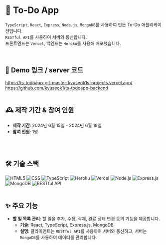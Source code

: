# 📝 To-Do App

`TypeScript`, `React`, `Express`, `Node.js`, `MongoDB`를 사용하여 만든 To-Do 애플리케이션입니다.  
`RESTful API`를 사용하여 서버와 통신합니다. <br>
프론트엔드는 `Vercel`, 백엔드는 `Heroku`를 사용해 배포했습니다.

<br>

## 🚀 Demo 링크 / server 코드
https://ts-todoapp-git-master-kyuseok1s-projects.vercel.app/
https://github.com/kyuseok1/ts-todoapp-backend
<br>
<br>

## 🕰️ 제작 기간 & 참여 인원
- **제작 기간**: 2024년 6월 15일 - 2024년 6월 18일
- **참여 인원**: 1명

<br>
<br>

## 🛠️ 기술 스택

![HTML5](https://img.shields.io/badge/HTML5-E34F26?style=for-the-badge&logo=html5&logoColor=white)
![CSS](https://img.shields.io/badge/CSS-1572B6?style=for-the-badge&logo=css3&logoColor=white)
![TypeScript](https://img.shields.io/badge/TypeScript-3178C6?style=for-the-badge&logo=typescript&logoColor=white)
![Heroku](https://img.shields.io/badge/Heroku-430098?style=for-the-badge&logo=heroku&logoColor=white)
![Vercel](https://img.shields.io/badge/Vercel-000000?style=for-the-badge&logo=vercel&logoColor=white)
![Node.js](https://img.shields.io/badge/node.js-339933?style=for-the-badge&logo=Node.js&logoColor=white)
![Express.js](https://img.shields.io/badge/express.js-000000?style=for-the-badge&logo=express&logoColor=white)
![MongoDB](https://img.shields.io/badge/MongoDB-47A248?style=for-the-badge&logo=mongodb&logoColor=white)
![RESTful API](https://img.shields.io/badge/RESTful%20API-02569B?style=for-the-badge&logo=api&logoColor=white)
<br>
<br>

## ✨ 주요 기능
- **할 일 목록 관리**: 할 일을 추가, 수정, 삭제, 완료 상태 변경 등의 기능을 제공합니다.
  - **기술**: React, TypeScript, Express.js, MongoDB
  - **설명**: 클라이언트는 `RESTful API`를 사용하여 서버와 통신하고, 서버는 `MongoDB`를 사용하여 데이터를 관리합니다.
<br>
<br>
